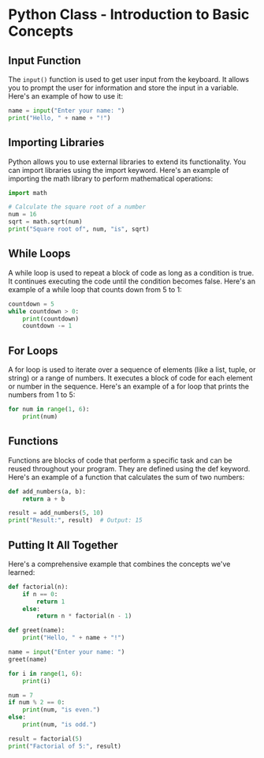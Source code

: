 # Python Class - Introduction to Basic Concepts

## Input Function
The `input()` function is used to get user input from the keyboard. It allows you to prompt the user for information and store the input in a variable. Here's an example of how to use it:

```python
name = input("Enter your name: ")
print("Hello, " + name + "!")
```

## Importing Libraries
Python allows you to use external libraries to extend its functionality. 
You can import libraries using the import keyword. Here's an example of importing the math 
library to perform mathematical operations:

```python
import math

# Calculate the square root of a number
num = 16
sqrt = math.sqrt(num)
print("Square root of", num, "is", sqrt)
```

## While Loops
A while loop is used to repeat a block of code as long as a condition is true. It continues executing the code until the condition becomes false. 
Here's an example of a while loop that counts down from 5 to 1:

```python
countdown = 5
while countdown > 0:
    print(countdown)
    countdown -= 1

```
## For Loops
A for loop is used to iterate over a sequence of elements (like a list, tuple, or string) or a range of numbers. It executes a block of code for each element or
number in the sequence.
Here's an example of a for loop that prints the numbers from 1 to 5:

```python
for num in range(1, 6):
    print(num)


```

## Functions
Functions are blocks of code that perform a specific task and can be reused throughout your program. They are defined using the def keyword. Here's an 
example of a function that calculates the sum of two numbers:

```python
def add_numbers(a, b):
    return a + b

result = add_numbers(5, 10)
print("Result:", result)  # Output: 15

```

## Putting It All Together
Here's a comprehensive example that combines the concepts we've learned:

```python
def factorial(n):
    if n == 0:
        return 1
    else:
        return n * factorial(n - 1)

def greet(name):
    print("Hello, " + name + "!")

name = input("Enter your name: ")
greet(name)

for i in range(1, 6):
    print(i)

num = 7
if num % 2 == 0:
    print(num, "is even.")
else:
    print(num, "is odd.")

result = factorial(5)
print("Factorial of 5:", result)


```
